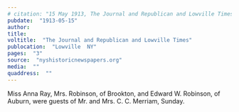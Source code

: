 ```yaml
---
# citation: "15 May 1913, The Journal and Republican and Lowville Times, Lowville NY, p3, nyshistoricnewspapers.org."
pubdate:  "1913-05-15"
author: 
title: 
voltitle:  "The Journal and Republican and Lowville Times"
publocation:  "Lowville  NY"
pages:  "3"
source:  "nyshistoricnewspapers.org"
media:  ""
quaddress:  ""
---
```

Miss Anna Ray, Mrs. Robinson, of Brookton, and Edward W. Robinson, of Auburn, were guests of Mr. and Mrs. C. C. Merriam, Sunday.

